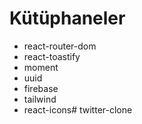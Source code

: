 # Kütüphaneler

- react-router-dom
- react-toastify
- moment
- uuid
- firebase
- tailwind
- react-icons# twitter-clone
